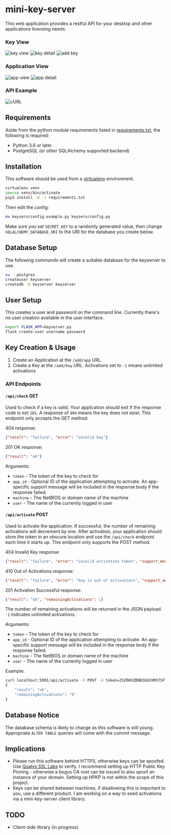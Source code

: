 # mini-key-server

This web application provides a restful API for your desktop and other applications licensing needs.

### Key View

![key view](etc/KeyView.png)
![key detail](etc/KeyDetail.png)
![add key](etc/AddKey.png)

### Application View

![app view](etc/AppView.png)
![app detail](etc/AppDetail.png)

### API Example

![cURL](etc/cURLExample.png)

## Requirements

Aside from the python module requirements listed in [requirements.txt](requirements.txt), the following is required:
* Python 3.6 or later.
* PostgreSQL (or other SQLAlchemy supported backend)


## Installation

This software should be used from a [viritualenv](https://virtualenv.pypa.io/en/stable/)
environment.

```sh
virtualenv venv
source venv/bin/activate
pip3 install -U -r requirements.txt
```

Then edit the config:

```sh
mv keyserv/config.example.py keyserv/config.py
```

Make sure you set `SECRET_KEY` to a randomly generated value, then change `SQLALCHEMY_DATABASE_URI`
to the URI for the database you create below.

## Database Setup

The following commands will create a suitable database for the keyserver to use.

```sh
su - postgres
createuser keyserver
createdb -O keyserver keyserver
```

## User Setup

This creates a user and password on the command line. Currently there's no user creation available
in the user interface.

```sh
export FLASK_APP=keyserver.py
flask create-user username password
```

## Key Creation & Usage

1. Create an Application at the `/add/app` URL.
2. Create a Key at the `/add/key` URL. Activations set to `-1` means unlimited activations

### API Endpoints

#### `/api/check` GET

Used to check if a key is valid. Your application should exit if the response code is not `201`.
A response of `404` means the key does not exist. This endpoint only accepts the GET method.

404 response:
```json
{"result": "failure", "error": "invalid key"}
```

201 OK response:
```json
{"result": "ok"}
```

Arguments:
- `token` - The token of the key to check for
- `app_id` - Optional ID of the application attempting to activate. An app-specific support message
will be included in the response body if the response failed.
- `machine` - The NetBIOS or domain name of the machine
- `user` - The name of the currently logged in user

#### `/api/activate` POST

Used to activate the application. If successful, the number of remaining activations will decrement
by one. After activation, your application should store the token in an obscure location and use the
`/api/check` endpoint each time it starts up. This endpoint only supports the POST method.

404 Invalid Key response:
```json
{"result": "failure", "error": "invalid activation token", "support_message": "call 555-555-5555 for support or email support@example.com"}
```

410 Out of Activations response:
```json
{"result": "failure", "error": "key is out of activations", "support_message": "visit https://example.com/ for support"}
```

201 Activation Successful response:
```json
{"result": "ok", "remainingActivations": 1}
```
The number of remaining activations will be returned in the JSON payload. `-1` indicates unlimited
activations.

Arguments:
- `token` - The token of the key to check for
- `app_id` - Optional ID of the application attempting to activate. An app-specific support message
will be included in the response body if the response failed.
- `machine` - The NetBIOS or domain name of the machine
- `user` - The name of the currently logged in user

Example:

```sh
curl localhost:5001/api/activate -X POST -d token=2SZRHXZBNB3GUCHM375FTB8DJ -d machine=ICEBREAKER -d user=sam
{
    "result": "ok",
    "remainingActivations": "9"
}
```

## Database Notice

The database schema is likely to change as this software is still young. Appropriate `ALTER TABLE` queries will come with the commit message.

## Implications

- Please run this software behind HTTPS, otherwise keys can be spoofed. Use [Qualys SSL Labs](https://www.ssllabs.com/) to verify. I recommend setting up HTTP Public Key Pinning - otherwise a bogus CA root can be issued to also spoof an instance of your domain. Setting up HPKP is not within the scope of this project.
- Keys can be shared between machines, if disallowing this is important to you, use a different product. I am working on a way to seed activations via a mini-key-server client library.

## TODO

- Client-side library (in progress)
